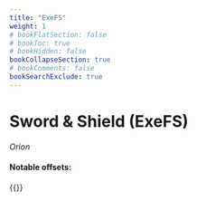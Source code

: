 ```yaml
---
title: "ExeFS"
weight: 1
# bookFlatSection: false
# bookToc: true
# bookHidden: false
bookCollapseSection: true
# bookComments: false
bookSearchExclude: true
---
```

# Sword & Shield (ExeFS)

*Orion*

#### Notable offsets:

{{<csv-to-markdown file="data/orion/exefs.csv">}}